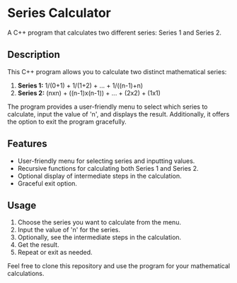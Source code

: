 # Series Calculator

A C++ program that calculates two different series: Series 1 and Series 2. 

## Description

This C++ program allows you to calculate two distinct mathematical series:
1. **Series 1:** 1/(0+1) + 1/(1+2) + ... + 1/((n-1)+n)
2. **Series 2:** (nxn) + ((n-1)x(n-1)) + ... + (2x2) + (1x1)

The program provides a user-friendly menu to select which series to calculate, input the value of 'n', and displays the result. Additionally, it offers the option to exit the program gracefully.

## Features

- User-friendly menu for selecting series and inputting values.
- Recursive functions for calculating both Series 1 and Series 2.
- Optional display of intermediate steps in the calculation.
- Graceful exit option.

## Usage

1. Choose the series you want to calculate from the menu.
2. Input the value of 'n' for the series.
3. Optionally, see the intermediate steps in the calculation.
4. Get the result.
5. Repeat or exit as needed.

Feel free to clone this repository and use the program for your mathematical calculations.
